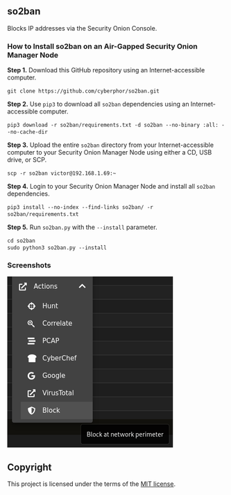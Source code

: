 ## so2ban
Blocks IP addresses via the Security Onion Console.

### How to Install so2ban on an Air-Gapped Security Onion Manager Node
**Step 1.** Download this GitHub repository using an Internet-accessible computer. 
```
git clone https://github.com/cyberphor/so2ban.git
```

**Step 2.** Use `pip3` to download all `so2ban` dependencies using an Internet-accessible computer.
```
pip3 download -r so2ban/requirements.txt -d so2ban --no-binary :all: --no-cache-dir
```

**Step 3.** Upload the entire `so2ban` directory from your Internet-accessible computer to your Security Onion Manager Node using either a CD, USB drive, or SCP. 
```
scp -r so2ban victor@192.168.1.69:~
```

**Step 4.** Login to your Security Onion Manager Node and install all `so2ban` dependencies. 
```
pip3 install --no-index --find-links so2ban/ -r so2ban/requirements.txt
```

**Step 5.** Run `so2ban.py` with the `--install` parameter.
```
cd so2ban
sudo python3 so2ban.py --install
```

### Screenshots
![action-menu](/Screenshots/action-menu.png)

## Copyright
This project is licensed under the terms of the [MIT license](/LICENSE). 
